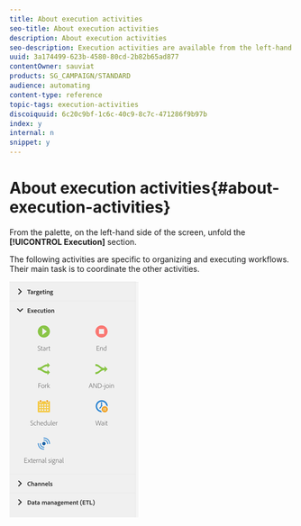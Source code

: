 ```yaml
---
title: About execution activities
seo-title: About execution activities
description: About execution activities
seo-description: Execution activities are available from the left-hand side of the screen.
uuid: 3a174499-623b-4580-80cd-2b82b65ad877
contentOwner: sauviat
products: SG_CAMPAIGN/STANDARD
audience: automating
content-type: reference
topic-tags: execution-activities
discoiquuid: 6c20c9bf-1c6c-40c9-8c7c-471286f9b97b
index: y
internal: n
snippet: y
---
```


# About execution activities{#about-execution-activities}

From the palette, on the left-hand side of the screen, unfold the **[!UICONTROL Execution]** section.

The following activities are specific to organizing and executing workflows. Their main task is to coordinate the other activities. 

![](assets/wkf_execution_activities.png)

